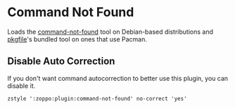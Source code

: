 Command Not Found
=================
Loads the [command-not-found][1] tool on Debian-based distributions and
[pkgfile][2]'s bundled tool on ones that use Pacman.

Disable Auto Correction
-----------------------
If you don't want command autocorrection to better use this plugin, you can
disable it.

    zstyle ':zoppo:plugin:command-not-found' no-correct 'yes'

[1]: https://code.launchpad.net/command-not-found
[2]: https://github.com/falconindy/pkgfile
